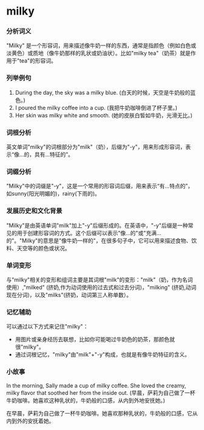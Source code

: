 # milky

### 分析词义

  

"Milky" 是一个形容词，用来描述像牛奶一样的东西，通常是指颜色（例如白色或淡黄色）或质地（像牛奶那样的乳状或奶油状）。比如"milky tea"（奶茶）就是作用于"tea"的形容词。

  

### 列举例句

  

1.  During the day, the sky was a milky blue. (白天的时候，天空是牛奶般的蓝色。)
2.  I poured the milky coffee into a cup. (我把牛奶咖啡倒进了杯子里。)
3.  Her skin was milky white and smooth. (她的皮肤白皙如牛奶，光滑无比。)

  

### 词根分析

  

英文单词"milky"的词根部分为"milk"（奶），后缀为"-y"，用来形成形容词，表示“像…的，具有…特征的”。

  

### 词缀分析

  

"Milky"中的词缀是"-y"，这是一个常用的形容词后缀，用来表示“有…特点的”，如sunny(阳光明媚的)，rainy(下雨的)。

  

### 发展历史和文化背景

  

"Milky"是由英语单词"milk"加上"-y"后缀形成的。在英语中，"-y"后缀是一种常见的用于创建形容词的方式。这个后缀可以表示"像…的"或"充满…的"。"Milky"的意思是"像牛奶一样的"，在很多句子中，它可以用来描述食物、饮料、天空等的颜色或状况。

  

### 单词变形

  

与"milky"相关的变形和组词主要是其词根"milk"的变形："milk"（奶，作为名词使用）,"milked" (挤奶,作为动词使用的过去式和过去分词)，"milking" (挤奶,动词现在分词)，以及"milks"(挤奶，动词第三人称单数）。

  

### 记忆辅助

  

可以通过以下方式来记住"milky"：

  

*   用图片或亲身经历去联想，比如你可能喝过牛奶色的奶茶，那颜色就很"milky"。
*   通过词根记忆，"milky"由"milk"+"-y"构成，也就是有像牛奶特征的含义。

  

### 小故事

  

In the morning, Sally made a cup of milky coffee. She loved the creamy, milky flavor that soothed her from the inside out. (早晨，萨莉为自己做了一杯牛奶咖啡。她喜欢这种乳状的，牛奶般的口感，从内到外地安抚她。)

  

在早晨，萨莉为自己做了一杯牛奶咖啡。她喜欢那种乳状的，牛奶般的口感，它从内到外的安抚着她。
